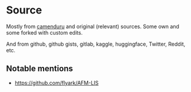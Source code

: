 # Source

Mostly from [camenduru](https://github.com/camenduru) and original (relevant) sources. Some own and some forked with custom edits.

And from github, github gists, gitlab, kaggle, huggingface, Twitter, Reddit, etc.

## Notable mentions

- https://github.com/flyark/AFM-LIS
